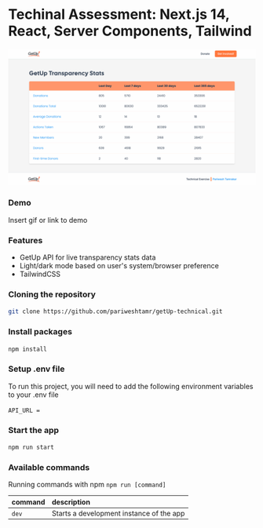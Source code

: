 # Techinal Assessment: Next.js 14, React, Server Components, Tailwind

![App Screenshot](https://github.com/pariweshtamr/getUp-technical/blob/main/public/technical-exercise.png)

### Demo

Insert gif or link to demo

### Features

- GetUp API for live transparency stats data
- Light/dark mode based on user's system/browser preference
- TailwindCSS

### Cloning the repository

```bash
git clone https://github.com/pariweshtamr/getUp-technical.git
```

### Install packages

```bash
npm install
```

### Setup .env file

To run this project, you will need to add the following environment variables to your .env file

`API_URL = `

### Start the app

```bash
npm run start
```

### Available commands

Running commands with npm `npm run [command]`

| command | description                              |
| :------ | :--------------------------------------- |
| `dev`   | Starts a development instance of the app |
